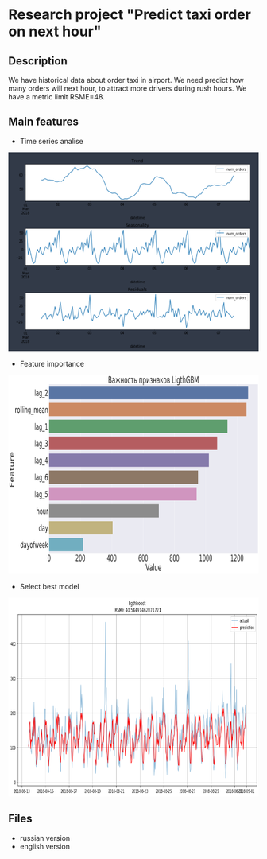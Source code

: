 # Research project "Predict taxi order on next hour"

## Description
We have historical data about order taxi in airport. We need predict how many orders will next hour, to attract more drivers during rush hours. We have a metric limit RSME=48.  

## Main features
* Time series analise
<img src="./files/TimeSeriesAnalise.png" height="400">

* Feature importance
<img src="./files/FeatureImportance.png" height="400">

* Select best model
<img src="./files/BestModel.png" height="400">

## Files
* russian version  
* english version
